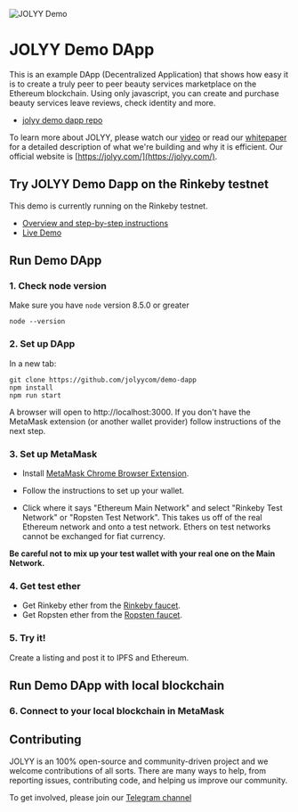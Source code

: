 ![JOLYY Demo]([Imgur](https://i.imgur.com/lD29zhX.png))

# JOLYY Demo DApp
This is an example DApp (Decentralized Application) that shows how easy it is to create a truly peer to peer beauty services marketplace on the Ethereum blockchain. Using only javascript, you can create and purchase beauty services leave reviews, check identity and more.

- [jolyy demo dapp repo](https://github.com/jolyycom/demo-dapp)

To learn more about JOLYY, please watch our [video](https://www.youtube.com/watch?v=Qu2N1zWDcPg) or read our [whitepaper](https://jolyy.com/whitepaper/jolyy_whitepaper.pdf) for a detailed description of what we're building and why it is efficient. Our official website is [https://jolyy.com/](https://jolyy.com/).

## Try JOLYY Demo Dapp on the Rinkeby testnet

This demo is currently running on the Rinkeby testnet. 
- [Overview and step-by-step instructions]()
- [Live Demo](http://demo.jolyy.com)

## Run Demo DApp

### 1. Check node version

Make sure you have `node` version 8.5.0 or greater

```
node --version
```

### 2. Set up DApp 

In a new tab:
```
git clone https://github.com/jolyycom/demo-dapp
npm install
npm run start
```

A browser will open to http://localhost:3000. If you don't have the MetaMask extension (or another wallet provider) follow instructions of the next step.


### 3. Set up MetaMask

- Install [MetaMask Chrome Browser Extension](https://metamask.io/).

- Follow the instructions to set up your wallet.

- Click where it says "Ethereum Main Network" and select "Rinkeby Test Network" or "Ropsten Test Network". This takes us off of the real Ethereum network and onto a test network. Ethers on test networks cannot be exchanged for fiat currency.

**Be careful not to mix up your test wallet with your real one on the Main Network.**

### 4. Get test ether

- Get Rinkeby ether from the [Rinkeby faucet](https://faucet.rinkeby.io/).
- Get Ropsten ether from the [Ropsten faucet](https://faucet.metamask.io/).

### 5. Try it!

Create a listing and post it to IPFS and Ethereum.

## Run Demo DApp with local blockchain


### 6. Connect to your local blockchain in MetaMask


## Contributing

JOLYY is an 100% open-source and community-driven project and we welcome contributions of all sorts. There are many ways to help, from reporting issues, contributing code, and helping us improve our community. 

To get involved, please join our [Telegram channel](https://t.me/jolyyproject)
